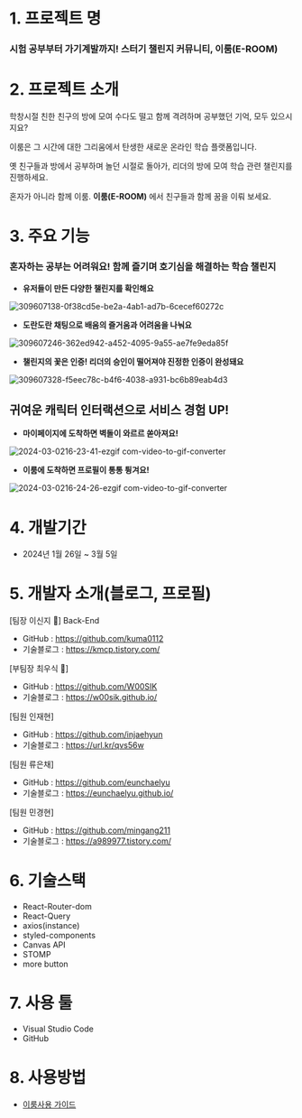 # 1. 프로젝트 명
### 시험 공부부터 가기계발까지! 스터기 챌린지 커뮤니티, 이룸(E-ROOM)

# 2. 프로젝트 소개
학창시절 친한 친구의 방에 모여 수다도 떨고 함께 격려하며 공부했던 기억, 모두 있으시지요?

이룸은 그 시간에 대한 그리움에서 탄생한 새로운 온라인 학습 플랫폼입니다.

옛 친구들과 방에서 공부하며 놀던 시절로 돌아가, 리더의 방에 모여 학습 관련 챌린지를 진행하세요. 

혼자가 아니라 함께 이룸. __이룸(E-ROOM)__ 에서 친구들과 함께 꿈을 이뤄 보세요.

# 3. 주요 기능
### 혼자하는 공부는 어려워요! 함께 즐기며 호기심을 해결하는 학습 챌린지

- **유저들이 만든 다양한 챌린지를 확인해요**
  
![309607138-0f38cd5e-be2a-4ab1-ad7b-6cecef60272c](https://github.com/Eroom-Project/Eroom-Project-FE/assets/39895634/fd38f765-582b-4859-a69a-5f7c6905741f)


- **도란도란 채팅으로 배움의 즐거움과 어려움을 나눠요**
  
![309607246-362ed942-a452-4095-9a55-ae7fe9eda85f](https://github.com/Eroom-Project/Eroom-Project-FE/assets/39895634/497635bd-fa1b-4d9b-b8f1-778819515fda)


- **챌린지의 꽃은 인증! 리더의 승인이 떨어져야 진정한 인증이 완성돼요**
  
![309607328-f5eec78c-b4f6-4038-a931-bc6b89eab4d3](https://github.com/Eroom-Project/Eroom-Project-FE/assets/39895634/510c8be6-7976-40f3-81fc-845e04978b64)


## 귀여운 캐릭터 인터랙션으로 서비스 경험 UP!
 - **마이페이지에 도착하면 벽돌이 와르르 쏟아져요!**
      
![2024-03-0216-23-41-ezgif com-video-to-gif-converter](https://github.com/Eroom-Project/Eroom-Project-FE/assets/39895634/ff4b20d0-a5f8-46f0-a7bc-d3769d625cf6)

 - **이룸에 도착하면 프로필이 통통 튕겨요!**
   
![2024-03-0216-24-26-ezgif com-video-to-gif-converter](https://github.com/Eroom-Project/Eroom-Project-FE/assets/39895634/e0eee885-25be-4418-9728-fdbfe3468129)

            
# 4. 개발기간 
- 2024년 1월 26일 ~ 3월 5일
  
# 5. 개발자 소개(블로그, 프로필)

[팀장 이신지 👑] Back-End 
  - GitHub : https://github.com/kuma0112
  - 기술블로그 : https://kmcp.tistory.com/
    
[부팀장 최우식 👑]
  - GitHub : https://github.com/W00SIK
  - 기술블로그 : https://w00sik.github.io/

[팀원 인재현]
  - GitHub : https://github.com/injaehyun
  - 기술블로그 : https://url.kr/qvs56w
    
[팀원 류은채]
  - GitHub : https://github.com/eunchaelyu
  - 기술블로그 : https://eunchaelyu.github.io/
    
[팀원 민경현]
  - GitHub : https://github.com/mingang211
  - 기술블로그 : https://a989977.tistory.com/
    
# 6. 기술스택
  - React-Router-dom
  - React-Query
  - axios(instance)
  - styled-components
  - Canvas API
  - STOMP
  - more button

# 7. 사용 툴
  - Visual Studio Code
  - GitHub
    
# 8. 사용방법
  - [이룸사용 가이드](https://www.notion.so/f9cbfd07d6f243539399cd2440c16025?pvs=4)
  
